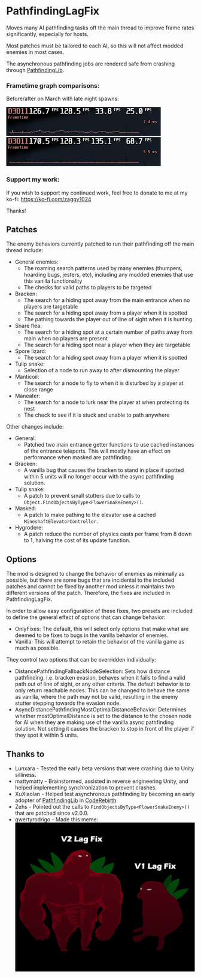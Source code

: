 # PathfindingLagFix
Moves many AI pathfinding tasks off the main thread to improve frame rates significantly, especially for hosts.

Most patches must be tailored to each AI, so this will not affect modded enemies in most cases.

The asynchronous pathfinding jobs are rendered safe from crashing through [PathfindingLib](https://thunderstore.io/c/lethal-company/p/Zaggy1024/PathfindingLib/).

### Frametime graph comparisons:
Before/after on March with late night spawns:

![Before](https://raw.githubusercontent.com/Zaggy1024/LC_PathfindingLagFix/refs/heads/master/Media/march_night_before.png) ![After](https://raw.githubusercontent.com/Zaggy1024/LC_PathfindingLagFix/refs/heads/master/Media/march_night_after.png)

### Support my work:
If you wish to support my continued work, feel free to donate to me at my ko-fi: https://ko-fi.com/zaggy1024

Thanks!

## Patches
The enemy behaviors currently patched to run their pathfinding off the main thread include:
- General enemies:
  - The roaming search patterns used by many enemies (thumpers, hoarding bugs, jesters, etc), including any modded enemies that use this vanilla functionality
  - The checks for valid paths to players to be targeted
- Bracken:
  - The search for a hiding spot away from the main entrance when no players are targetable
  - The search for a hiding spot away from a player when it is spotted
  - The pathing towards the player out of line of sight when it is hunting
- Snare flea:
  - The search for a hiding spot at a certain number of paths away from main when no players are present
  - The search for a hiding spot near a player when they are targetable
- Spore lizard:
  - The search for a hiding spot away from a player when it is spotted
- Tulip snake:
  - Selection of a node to run away to after dismounting the player
- Manticoil:
  - The search for a node to fly to when it is disturbed by a player at close range
- Maneater:
  - The search for a node to lurk near the player at when protecting its nest
  - The check to see if it is stuck and unable to path anywhere

Other changes include:
- General:
  - Patched two main entrance getter functions to use cached instances of the entrance teleports. This will mostly have an effect on performance when masked are pathfinding.
- Bracken:
  - A vanilla bug that causes the bracken to stand in place if spotted within 5 units will no longer occur with the async pathfinding solution.
- Tulip snake:
  - A patch to prevent small stutters due to calls to `Object.FindObjectsByType<FlowerSnakeEnemy>()`.
- Masked:
  - A patch to make pathing to the elevator use a cached `MineshaftElevatorController`.
- Hygrodere:
  - A patch reduce the number of physics casts per frame from 8 down to 1, halving the cost of its update function.

## Options

The mod is designed to change the behavior of enemies as minimally as possible, but there are some bugs that are incidental to the included patches and cannot be fixed by another mod unless it maintains two different versions of the patch. Therefore, the fixes are included in PathfindingLagFix.

In order to allow easy configuration of these fixes, two presets are included to define the general effect of options that can change behavior:
- OnlyFixes: The default, this will select only options that make what are deemed to be fixes to bugs in the vanilla behavior of enemies.
- Vanilla: This will attempt to retain the behavior of the vanilla game as much as possible.

They control two options that can be overridden individually:
- DistancePathfindingFallbackNodeSelection: Sets how distance pathfinding, i.e. bracken evasion, behaves when it fails to find a valid path out of line of sight, or any other criteria. The default behavior is to only return reachable nodes. This can be changed to behave the same as vanilla, where the path may not be valid, resulting in the enemy stutter stepping towards the evasion node.
- AsyncDistancePathfindingMostOptimalDistanceBehavior: Determines whether mostOptimalDistance is set to the distance to the chosen node for AI when they are making use of the vanilla async pathfinding solution. Not setting it causes the bracken to stop in front of the player if they spot it within 5 units.

## Thanks to
- Lunxara - Tested the early beta versions that were crashing due to Unity silliness.
- mattymatty - Brainstormed, assisted in reverse engineering Unity, and helped implementing synchronization to prevent crashes.
- XuXiaolan - Helped test asynchronous pathfinding by becoming an early adopter of [PathfindingLib](https://thunderstore.io/c/lethal-company/p/Zaggy1024/PathfindingLib/) in [CodeRebirth](https://thunderstore.io/c/lethal-company/p/XuXiaolan/CodeRebirth/).
- Zehs - Pointed out the calls to `FindObjectsByType<FlowerSnakeEnemy>()` that are patched since v2.0.0.
- qwertyrodrigo - Made this meme:
![A meme](https://raw.githubusercontent.com/Zaggy1024/LC_PathfindingLagFix/refs/heads/master/Media/meme.png)
